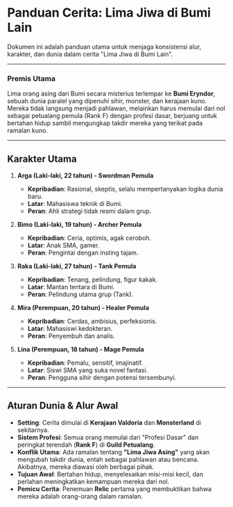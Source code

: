 # Panduan Cerita: Lima Jiwa di Bumi Lain

Dokumen ini adalah panduan utama untuk menjaga konsistensi alur, karakter, dan dunia dalam cerita "Lima Jiwa di Bumi Lain".

---

### Premis Utama

Lima orang asing dari Bumi secara misterius terlempar ke **Bumi Eryndor**, sebuah dunia paralel yang dipenuhi sihir, monster, dan kerajaan kuno. Mereka tidak langsung menjadi pahlawan, melainkan harus memulai dari nol sebagai petualang pemula (Rank F) dengan profesi dasar, berjuang untuk bertahan hidup sambil mengungkap takdir mereka yang terikat pada ramalan kuno.

---

## Karakter Utama

1.  **Arga (Laki-laki, 22 tahun) - Swordman Pemula**
    *   **Kepribadian**: Rasional, skeptis, selalu mempertanyakan logika dunia baru.
    *   **Latar**: Mahasiswa teknik di Bumi.
    *   **Peran**: Ahli strategi tidak resmi dalam grup.

2.  **Bimo (Laki-laki, 19 tahun) - Archer Pemula**
    *   **Kepribadian**: Ceria, optimis, agak ceroboh.
    *   **Latar**: Anak SMA, gamer.
    *   **Peran**: Pengintai dengan insting tajam.

3.  **Raka (Laki-laki, 27 tahun) - Tank Pemula**
    *   **Kepribadian**: Tenang, pelindung, figur kakak.
    *   **Latar**: Mantan tentara di Bumi.
    *   **Peran**: Pelindung utama grup (Tank).

4.  **Mira (Perempuan, 20 tahun) - Healer Pemula**
    *   **Kepribadian**: Cerdas, ambisius, perfeksionis.
    *   **Latar**: Mahasiswi kedokteran.
    *   **Peran**: Penyembuh dan analis.

5.  **Lina (Perempuan, 18 tahun) - Mage Pemula**
    *   **Kepribadian**: Pemalu, sensitif, imajinatif.
    *   **Latar**: Siswi SMA yang suka novel fantasi.
    *   **Peran**: Pengguna sihir dengan potensi tersembunyi.

---

## Aturan Dunia & Alur Awal

*   **Setting**: Cerita dimulai di **Kerajaan Valdoria** dan **Monsterland** di sekitarnya.
*   **Sistem Profesi**: Semua orang memulai dari "Profesi Dasar" dan peringkat terendah (**Rank F**) di **Guild Petualang**.
*   **Konflik Utama**: Ada ramalan tentang **"Lima Jiwa Asing"** yang akan mengubah takdir dunia, entah sebagai pahlawan atau bencana. Akibatnya, mereka diawasi oleh berbagai pihak.
*   **Tujuan Awal**: Bertahan hidup, menyelesaikan misi-misi kecil, dan perlahan meningkatkan kemampuan mereka dari nol.
*   **Pemicu Cerita**: Penemuan **Relic** pertama yang membuktikan bahwa mereka adalah orang-orang dalam ramalan.